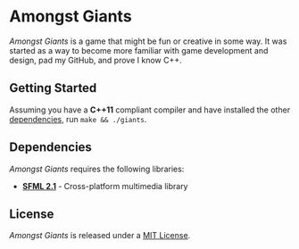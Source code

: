 # Amongst Giants
_Amongst Giants_ is a game that might be fun or creative in some way. It was
started as a way to become more familiar with game development and design, pad
my GitHub, and prove I know C++.

## Getting Started
Assuming you have a __C++11__ compliant compiler and have installed the other
[dependencies](#dependencies), run `make && ./giants`.

## Dependencies
_Amongst Giants_ requires the following libraries:

* [__SFML 2.1__](http://www.sfml-dev.org/ "SFML") - Cross-platform multimedia
library

## License
_Amongst Giants_ is released under a
[MIT License](http://opensource.org/licenses/MIT).

